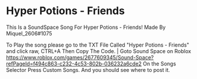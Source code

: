 # Hyper Potions - Friends

This Is a SoundSpace Song For Hyper Potions - Friends!
Made By Miquel_2606#1075

To Play the song please go to the TXT File Called "Hyper Potions - Friends" 
and click raw, CTRL+A Then Copy The Code. 
|
Goto Sound Space on Roblox https://www.roblox.com/games/2677609345/Sound-Space?refPageId=f494c863-c232-4c53-802b-036232a6cde2
On the Songs Selector Press Custom Songs. And you should see where to post it.


